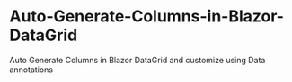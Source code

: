 # Auto-Generate-Columns-in-Blazor-DataGrid
Auto Generate Columns in Blazor DataGrid and customize using Data annotations
